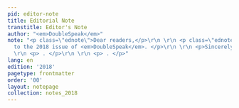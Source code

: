 ```yaml
---
pid: editor-note
title: Editorial Note
transtitle: Editor's Note
author: "<em>DoubleSpeak</em>"
note: "<p class=\"ednote\">Dear readers,</p>\r\n \r\n <p class=\"ednote\">Welcome
  to the 2018 issue of <em>DoubleSpeak</em>. </p>\r\n \r\n <p>Sincerely,<br><em>DoubleSpeak</em></p>\r\n
  \r\n <p> . </p>\r\n \r\n <p> . </p>"
lang: en
edition: '2018'
pagetype: frontmatter
order: '00'
layout: notepage
collection: notes_2018
---
```

